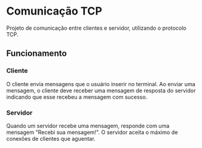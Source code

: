 # Comunicação TCP

Projeto de comunicação entre clientes e servidor, utilizando o protocolo TCP.

## Funcionamento
### Cliente
O cliente envia mensagens que o usuário inserir no terminal.
Ao enviar uma mensagem, o cliente deve receber uma mensagem de resposta do servidor indicando que esse recebeu a mensagem com sucesso.

### Servidor
Quando um servidor recebe uma mensagem, responde com uma mensagem "Recebi sua mensagem!".
O servidor aceita o máximo de conexões de clientes que aguentar.
